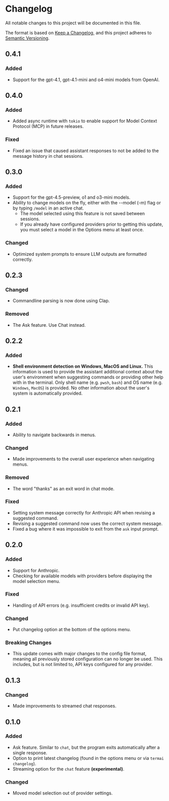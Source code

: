 # Changelog

All notable changes to this project will be documented in this file.

The format is based on [Keep a Changelog](https://keepachangelog.com/en/1.1.0/),
and this project adheres to [Semantic Versioning](https://semver.org/spec/v2.0.0.html).

## 0.4.1

### Added

- Support for the gpt-4.1, gpt-4.1-mini and o4-mini models from OpenAI.

## 0.4.0

### Added

- Added async runtime with `tokio` to enable support for Model Context Protocol (MCP) in future releases.

### Fixed

- Fixed an issue that caused assistant responses to not be added to the message history in chat sessions.

## 0.3.0

### Added

- Support for the gpt-4.5-preview, o1 and o3-mini models.
- Ability to change models on the fly, either with the --model (-m) flag or by typing `/model` in an active chat.
   - The model selected using this feature is not saved between sessions.
   - If you already have configured providers prior to getting this update, you must select a model in the Options menu at least once.

### Changed
- Optimized system prompts to ensure LLM outputs are formatted correctly.

## 0.2.3

### Changed
- Commandline parsing is now done using Clap.

### Removed
- The Ask feature. Use Chat instead.

## 0.2.2

### Added

- **Shell environment detection on Windows, MacOS and Linux.** This information is used to provide the assistant additional context about the user's environment when suggesting commands or providing other help with in the terminal. Only shell name (e.g. `pwsh`, `bash`) and OS name (e.g. `Windows`, `MacOS`) is provided. No other information about the user's system is automatically provided.

## 0.2.1

### Added
- Ability to navigate backwards in menus.

### Changed
- Made improvements to the overall user experience when navigating menus.

### Removed
- The word "thanks" as an exit word in chat mode.

### Fixed
- Setting system message correctly for Anthropic API when revising a suggested command.
- Revising a suggested command now uses the correct system message.
- Fixed a bug where it was impossible to exit from the `ask` input prompt.

## 0.2.0

### Added
- Support for Anthropic.
- Checking for available models with providers before displaying the model selection menu.

### Fixed
- Handling of API errors (e.g. insufficient credits or invalid API key).

### Changed
- Put changelog option at the bottom of the options menu.

### Breaking Changes
- This update comes with major changes to the config file format, meaning all previously stored configuration can no longer be used. This includes, but is not limited to, API keys configured for any provider.

## 0.1.3 

### Changed
- Made improvements to streamed chat responses.

## 0.1.0

### Added
- Ask feature. Similar to `chat`, but the program exits automatically after a single response.
- Option to print latest changelog (found in the options menu or via `termai changelog`).
- Streaming option for the `chat` feature **(experimental)**.

### Changed
- Moved model selection out of provider settings.
